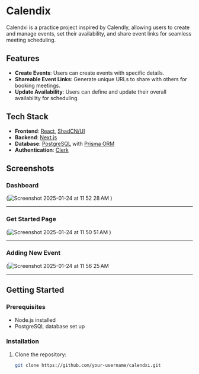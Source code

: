 # Calendix

Calendxi is a practice project inspired by Calendly, allowing users to create and manage events, set their availability, and share event links for seamless meeting scheduling.

## Features

- **Create Events**: Users can create events with specific details.
- **Shareable Event Links**: Generate unique URLs to share with others for booking meetings.
- **Update Availability**: Users can define and update their overall availability for scheduling.

## Tech Stack

- **Frontend**: [React](https://reactjs.org/), [ShadCN/UI](https://ui.shadcn.dev/)
- **Backend**: [Next.js](https://nextjs.org/)
- **Database**: [PostgreSQL](https://www.postgresql.org/) with [Prisma ORM](https://www.prisma.io/)
- **Authentication**: [Clerk](https://clerk.dev/)

## Screenshots

### Dashboard
(![Screenshot 2025-01-24 at 11 52 28 AM](https://github.com/user-attachments/assets/6797aa07-22a4-4b15-96b7-b4b20513bc29)
) <!-- Replace `#` with the path to your screenshot -->

---

### Get Started Page
(![Screenshot 2025-01-24 at 11 50 51 AM](https://github.com/user-attachments/assets/41086bd2-14b1-42b7-a6dc-71e0f7248656)
) <!-- Replace `#` with the path to your screenshot -->

---

### Adding New Event
(![Screenshot 2025-01-24 at 11 56 25 AM](https://github.com/user-attachments/assets/d9e257b5-c456-4dc3-9755-477419bd5528)
 <!-- Replace `#` with the path to your screenshot -->

---

## Getting Started

### Prerequisites
- Node.js installed
- PostgreSQL database set up

### Installation

1. Clone the repository:
   ```bash
   git clone https://github.com/your-username/calendxi.git
